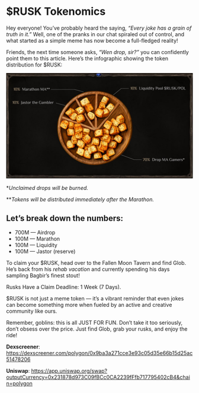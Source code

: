 # $RUSK Tokenomics


Hey everyone! You’ve probably heard the saying, *“Every joke has a grain of truth in it.”* Well, one of the pranks in our chat spiraled out of control, and what started as a simple meme has now become a full-fledged reality!

Friends, the next time someone asks, *“Wen drop, sir?”* you can confidently point them to this article. Here’s the infographic showing the token distribution for $RUSK:

![](images/rusk.2x.png)

**Unclaimed drops will be burned.*

***Tokens will be distributed immediately after the Marathon.*

## Let’s break down the numbers:
- 700M — Airdrop
- 100M — Marathon
- 100M — Liquidity
- 100M — Jastor (reserve)

To claim your $RUSK, head over to the Fallen Moon Tavern and find Glob. He’s back from his *rehab vacation* and currently spending his days sampling Bagbir’s finest stout!

Rusks Have a Claim Deadline: 1 Week (7 Days).

$RUSK is not just a meme token — it’s a vibrant reminder that even jokes can become something more when fueled by an active and creative community like ours.

Remember, goblins: this is all JUST FOR FUN. Don’t take it too seriously, don’t obsess over the price. Just find Glob, grab your rusks, and enjoy the ride!

**Dexscreener**: https://dexscreener.com/polygon/0x9ba3a271cce3e93c05d35e66b15d25ac51478206

**Uniswap**: https://app.uniswap.org/swap?outputCurrency=0x231878d973C09fBCc0CA2239fFfb717795402cB4&chain=polygon